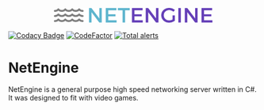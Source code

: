 <p align="center">
    <img src="https://raw.githubusercontent.com/Vaibyro/netengine/dev/misc/logo.png" alt="drawing" width="320"/>

[![Codacy Badge](https://api.codacy.com/project/badge/Grade/994356d1e5854d979af41bc14e40f3d4)](https://www.codacy.com/app/Vaibyro/netengine?utm_source=github.com&amp;utm_medium=referral&amp;utm_content=Vaibyro/netengine&amp;utm_campaign=Badge_Grade) [![CodeFactor](https://www.codefactor.io/repository/github/vaibyro/netengine/badge)](https://www.codefactor.io/repository/github/vaibyro/netengine) [![Total alerts](https://img.shields.io/lgtm/alerts/g/Vaibyro/netengine.svg?logo=lgtm&logoWidth=18)](https://lgtm.com/projects/g/Vaibyro/netengine/alerts/)

</p>

# NetEngine 
NetEngine is a general purpose high speed networking server written in C#. It was designed to fit with video games.